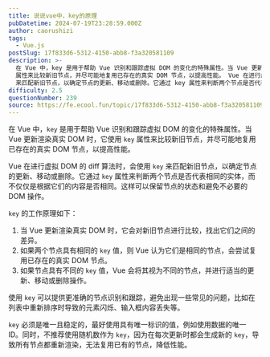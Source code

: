 ```yaml
---
title: 说说vue中，key的原理
pubDatetime: 2024-07-19T23:28:59.000Z
author: caorushizi
tags:
  - Vue.js
postSlug: 17f833d6-5312-4150-abb8-f3a320581109
description: >-
  在 Vue 中，key 是用于帮助 Vue 识别和跟踪虚拟 DOM 的变化的特殊属性。当 Vue 更新渲染真实 DOM 时，它使用 key
  属性来比较新旧节点，并尽可能地复用已存在的真实 DOM 节点，以提高性能。 Vue 在进行虚拟 DOM 的 diff 算法时，会使用 key
  来匹配新旧节点，以确定节点的更新、移动或删除。它通过 key 属性来判断两个节点是否代表相同的实体，而不仅仅是根据它们
difficulty: 2.5
questionNumber: 239
source: https://fe.ecool.fun/topic/17f833d6-5312-4150-abb8-f3a320581109
---
```


在 Vue 中，`key` 是用于帮助 Vue 识别和跟踪虚拟 DOM 的变化的特殊属性。当 Vue 更新渲染真实 DOM 时，它使用 `key` 属性来比较新旧节点，并尽可能地复用已存在的真实 DOM 节点，以提高性能。

Vue 在进行虚拟 DOM 的 diff 算法时，会使用 `key` 来匹配新旧节点，以确定节点的更新、移动或删除。它通过 `key` 属性来判断两个节点是否代表相同的实体，而不仅仅是根据它们的内容是否相同。这样可以保留节点的状态和避免不必要的 DOM 操作。

`key` 的工作原理如下：

1. 当 Vue 更新渲染真实 DOM 时，它会对新旧节点进行比较，找出它们之间的差异。
2. 如果两个节点具有相同的 `key` 值，则 Vue 认为它们是相同的节点，会尝试复用已存在的真实 DOM 节点。
3. 如果节点具有不同的 `key` 值，Vue 会将其视为不同的节点，并进行适当的更新、移动或删除操作。

使用 `key` 可以提供更准确的节点识别和跟踪，避免出现一些常见的问题，比如在列表中重新排序时导致的元素闪烁、输入框内容丢失等。

`key` 必须是唯一且稳定的，最好使用具有唯一标识的值，例如使用数据的唯一 ID。同时，不推荐使用随机数作为 `key`，因为在每次更新时都会生成新的 `key`，导致所有节点都重新渲染，无法复用已有的节点，降低性能。
